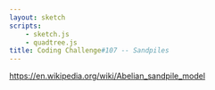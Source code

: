 ```yaml
---
layout: sketch
scripts: 
    - sketch.js
    - quadtree.js
title: Coding Challenge#107 -- Sandpiles
---
```


<https://en.wikipedia.org/wiki/Abelian_sandpile_model>